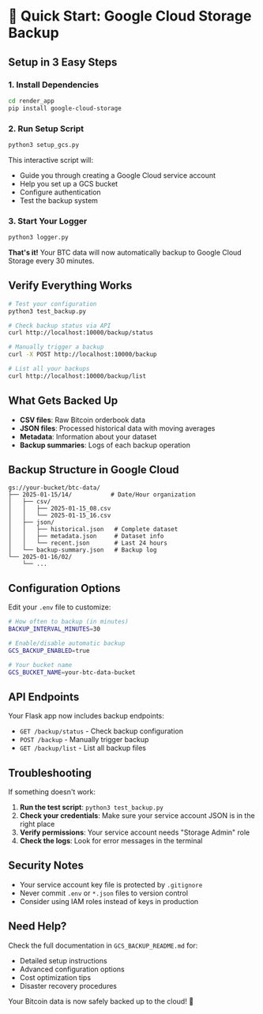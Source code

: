 # 🚀 Quick Start: Google Cloud Storage Backup

## Setup in 3 Easy Steps

### 1. Install Dependencies
```bash
cd render_app
pip install google-cloud-storage
```

### 2. Run Setup Script
```bash
python3 setup_gcs.py
```
This interactive script will:
- Guide you through creating a Google Cloud service account
- Help you set up a GCS bucket
- Configure authentication
- Test the backup system

### 3. Start Your Logger
```bash
python3 logger.py
```

**That's it!** Your BTC data will now automatically backup to Google Cloud Storage every 30 minutes.

## Verify Everything Works

```bash
# Test your configuration
python3 test_backup.py

# Check backup status via API
curl http://localhost:10000/backup/status

# Manually trigger a backup
curl -X POST http://localhost:10000/backup

# List all your backups
curl http://localhost:10000/backup/list
```

## What Gets Backed Up

- **CSV files**: Raw Bitcoin orderbook data
- **JSON files**: Processed historical data with moving averages
- **Metadata**: Information about your dataset
- **Backup summaries**: Logs of each backup operation

## Backup Structure in Google Cloud

```
gs://your-bucket/btc-data/
├── 2025-01-15/14/           # Date/Hour organization
│   ├── csv/
│   │   ├── 2025-01-15_08.csv
│   │   └── 2025-01-15_16.csv
│   ├── json/
│   │   ├── historical.json   # Complete dataset
│   │   ├── metadata.json     # Dataset info
│   │   └── recent.json       # Last 24 hours
│   └── backup-summary.json   # Backup log
└── 2025-01-16/02/
    └── ...
```

## Configuration Options

Edit your `.env` file to customize:

```bash
# How often to backup (in minutes)
BACKUP_INTERVAL_MINUTES=30

# Enable/disable automatic backup
GCS_BACKUP_ENABLED=true

# Your bucket name
GCS_BUCKET_NAME=your-btc-data-bucket
```

## API Endpoints

Your Flask app now includes backup endpoints:

- `GET /backup/status` - Check backup configuration
- `POST /backup` - Manually trigger backup
- `GET /backup/list` - List all backup files

## Troubleshooting

If something doesn't work:

1. **Run the test script**: `python3 test_backup.py`
2. **Check your credentials**: Make sure your service account JSON is in the right place
3. **Verify permissions**: Your service account needs "Storage Admin" role
4. **Check the logs**: Look for error messages in the terminal

## Security Notes

- Your service account key file is protected by `.gitignore`
- Never commit `.env` or `*.json` files to version control
- Consider using IAM roles instead of keys in production

## Need Help?

Check the full documentation in `GCS_BACKUP_README.md` for:
- Detailed setup instructions
- Advanced configuration options
- Cost optimization tips
- Disaster recovery procedures

Your Bitcoin data is now safely backed up to the cloud! 🎉